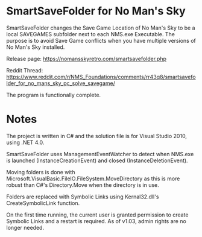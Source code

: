 # SmartSaveFolder for No Man's Sky

SmartSaveFolder changes the Save Game Location of No Man's Sky to be a local SAVEGAMES subfolder next to each NMS.exe Executable. The purpose is to avoid Save Game conflicts when you have multiple versions of No Man's Sky installed.

Release page: https://nomansskyretro.com/smartsavefolder.php

Reddit Thread: https://www.reddit.com/r/NMS_Foundations/comments/rr43q8/smartsavefolder_for_no_mans_sky_pc_solve_savegame/

The program is functionally complete.

# Notes

The project is written in C# and the solution file is for Visual Studio 2010, using .NET 4.0.

SmartSaveFolder uses ManagementEventWatcher to detect when NMS.exe is launched (InstanceCreationEvent) and closed (InstanceDeletionEvent).

Moving folders is done with Microsoft.VisualBasic.FileIO.FileSystem.MoveDirectory as this is more robust than C#'s Directory.Move when the directory is in use.

Folders are replaced with Symbolic Links using Kernal32.dll's CreateSymbolicLink function.

On the first time running, the current user is granted permission to create Symbolic Links and a restart is required. As of v1.03, admin rights are no longer needed.
